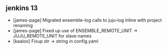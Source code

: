 jenkins 13
----------

* [james-page] Migrated ensemble-log calls to juju-log inline with project renaming
* [james-page] Fixed up use of ENSEMBLE_REMOTE_UNIT -> JUJU_REMOTE_UNIT for slave names
* [kaaloo] Fixup str -> string in config.yaml

